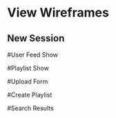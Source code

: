 # View Wireframes

## New Session



#User Feed Show



#Playlist Show



#Upload Form



#Create Playlist



#Search Results
